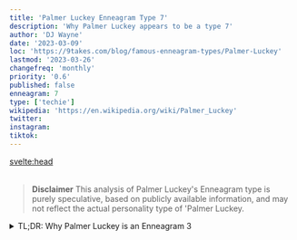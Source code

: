 ```yaml
---
title: 'Palmer Luckey Enneagram Type 7'
description: 'Why Palmer Luckey appears to be a type 7'
author: 'DJ Wayne'
date: '2023-03-09'
loc: 'https://9takes.com/blog/famous-enneagram-types/Palmer-Luckey'
lastmod: '2023-03-26'
changefreq: 'monthly'
priority: '0.6'
published: false
enneagram: 7
type: ['techie']
wikipedia: 'https://en.wikipedia.org/wiki/Palmer_Luckey'
twitter:
instagram:
tiktok:
---
```


<svelte:head>

  <meta property="og:image" content="https://9takes.com/types/5s/Palmer-Luckey.webp" />
  <link rel="canonical" href="https://9takes.com/blog/famous-enneagram-types/Palmer-Luckey">
</svelte:head>
<script>
	import  PopCard  from "../../../lib/components/atoms/PopCard.svelte";
</script>
<div
	style="display: flex;
    justify-content: center;
    margin: 1rem 0;
	"
>
	<PopCard
		image={`/types/5s/${'Palmer-Luckey'}.webp`}
		showIcon={false}
		text="Palmer Luckey"
		subtext=""
	/>
</div>

> **Disclaimer** This analysis of Palmer Luckey's Enneagram type is purely speculative, based on publicly available information, and may not reflect the actual personality type of 'Palmer Luckey.

<details>
<summary class="accordion">TL;DR: Why Palmer Luckey is an Enneagram 3</summary>
<div class="panel">
<ul>
<li></li>
<li></li>
<li></li>
<li></li>
</ul>
  </div>
</details>

<p class="firstLetter"></p>
